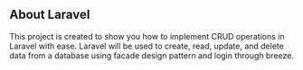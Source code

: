 ## About Laravel

This project is created to show you how to implement CRUD operations in Laravel with ease. Laravel will be used to create, read, update, and delete data from a database using facade design pattern and login through breeze.




